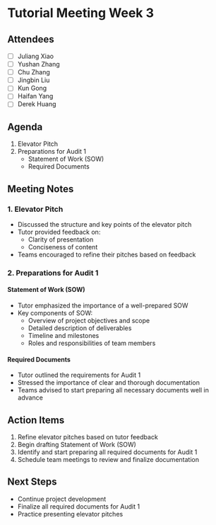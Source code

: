 # Tutorial Meeting Week 3

## Attendees
- [ ] Juliang Xiao
- [ ] Yushan Zhang  
- [ ] Chu Zhang
- [ ] Jingbin Liu
- [ ] Kun Gong
- [ ] Haifan Yang
- [ ] Derek Huang

## Agenda
1. Elevator Pitch
2. Preparations for Audit 1
   - Statement of Work (SOW)
   - Required Documents

## Meeting Notes

### 1. Elevator Pitch
- Discussed the structure and key points of the elevator pitch
- Tutor provided feedback on:
  - Clarity of presentation
  - Conciseness of content
- Teams encouraged to refine their pitches based on feedback

### 2. Preparations for Audit 1

#### Statement of Work (SOW)
- Tutor emphasized the importance of a well-prepared SOW
- Key components of SOW:
  - Overview of project objectives and scope
  - Detailed description of deliverables
  - Timeline and milestones
  - Roles and responsibilities of team members

#### Required Documents
- Tutor outlined the requirements for Audit 1
- Stressed the importance of clear and thorough documentation
- Teams advised to start preparing all necessary documents well in advance

## Action Items
1. Refine elevator pitches based on tutor feedback
2. Begin drafting Statement of Work (SOW)
3. Identify and start preparing all required documents for Audit 1
4. Schedule team meetings to review and finalize documentation

## Next Steps
- Continue project development
- Finalize all required documents for Audit 1
- Practice presenting elevator pitches

